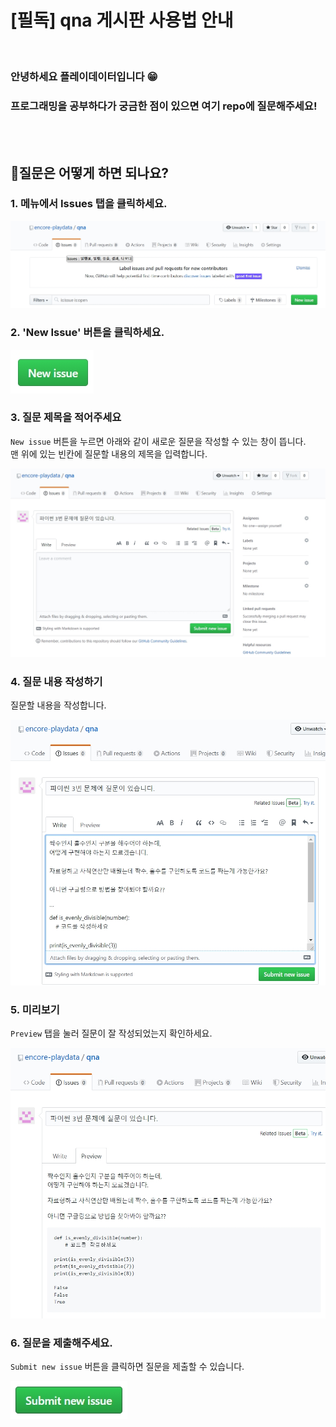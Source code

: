 # [필독] qna 게시판 사용법 안내
<br/>

### 안녕하세요 플레이데이터입니다 😁
### 프로그래밍을 공부하다가 궁금한 점이 있으면 여기 repo에 질문해주세요! 
<br/><br/>

## 🎈질문은 어떻게 하면 되나요?
### 1. 메뉴에서 Issues 탭을 클릭하세요.

![Menu](./images/menu.jpg)
<br/>

### 2. 'New Issue' 버튼을 클릭하세요. 

![Btn](./images/newissuebtn.jpg)
<br/>

### 3. 질문 제목을 적어주세요

`New issue` 버튼을 누르면 아래와 같이 새로운 질문을 작성할 수 있는 창이 뜹니다.<br/>
맨 위에 있는 빈칸에 질문할 내용의 제목을 입력합니다.

![Title](./images/title.jpg)
<br/>

### 4. 질문 내용 작성하기

질문할 내용을 작성합니다. 

![Content](./images/contents.jpg)
<br/>

### 5. 미리보기

`Preview` 탭을 눌러 질문이 잘 작성되었는지 확인하세요.

![Preview](./images/preview.jpg)
<br/>

### 6. 질문을 제출해주세요.

`Submit new issue` 버튼을 클릭하면 질문을 제출할 수 있습니다. 

![Submit](./images/submit.jpg)
